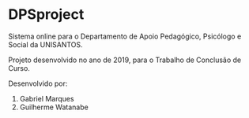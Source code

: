 # DPSproject
Sistema online para o Departamento de Apoio Pedagógico, Psicólogo e Social da UNISANTOS.

Projeto desenvolvido no ano de 2019, para o Trabalho de Conclusão de Curso.

Desenvolvido por:
 1. Gabriel Marques
 2. Guilherme Watanabe
